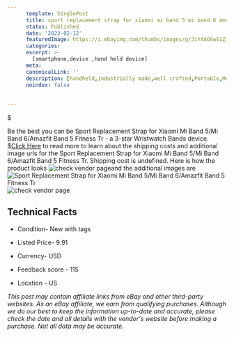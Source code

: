 ```yaml
---
      template: SinglePost
      title: sport replacement strap for xiaomi mi band 5 mi band 6 amazfit band 5 fitness tr
      status: Published
      date: '2023-02-12'
      featuredImage: https://i.ebayimg.com/thumbs/images/g/JiYAAOSwS1ZjdnUl/s-l225.jpg
      categories: 
      excerpt: >-
        [smartphone,device ,hand held device]
      meta:
      canonicalLink: ''
      description: [handheld,industrially made,well crafted,Portable,Mobile,Compact,Convenient,Lightweight,Maneuverable,Man-portable,Miniature,Carriable,Hand-held,Light,Holdable,Transportable,Mobile device,Pocket-sized,On-the-go,Wireless,Cordless,Compact size,Convenient size, smartphone,device ,hand held device]
      noindex: false
      
        
---
```

$

Be the best you can be Sport Replacement Strap for Xiaomi Mi Band 5/Mi Band 6/Amazfit Band 5 Fitness Tr - a 3-star Wristwatch Bands device.
$[Click Here](https://www.ebay.com/itm/314235424511?hash=item4929e40eff%3Ag%3AJiYAAOSwS1ZjdnUl&mkevt=1&mkcid=1&mkrid=711-53200-19255-0&campid=%253CePNCampaignId%253E&customid=%253CreferenceId%253E&toolid=10049) to read more to learn about the shipping costs and additional image urls for the Sport Replacement Strap for Xiaomi Mi Band 5/Mi Band 6/Amazfit Band 5 Fitness Tr. Shipping cost is undefined. Here is how the product looks ![check vendor page](https://i.ebayimg.com/thumbs/images/g/JiYAAOSwS1ZjdnUl/s-l225.jpg)and the additional images are![Sport Replacement Strap for Xiaomi Mi Band 5/Mi Band 6/Amazfit Band 5 Fitness Tr](https://i.ebayimg.com/images/g/JiYAAOSwS1ZjdnUl/s-l500.jpg)![check vendor page](https://origin-galleryplus.ebayimg.com/ws/web/314235424511_2_0_1/225x225.jpg,https://origin-galleryplus.ebayimg.com/ws/web/314235424511_3_0_1/225x225.jpg,https://origin-galleryplus.ebayimg.com/ws/web/314235424511_4_0_1/225x225.jpg,https://origin-galleryplus.ebayimg.com/ws/web/314235424511_5_0_1/225x225.jpg,https://origin-galleryplus.ebayimg.com/ws/web/314235424511_6_0_1/225x225.jpg,https://origin-galleryplus.ebayimg.com/ws/web/314235424511_7_0_1/225x225.jpg,https://origin-galleryplus.ebayimg.com/ws/web/314235424511_8_0_1/225x225.jpg)



 ## Technical Facts 



     
      

 - Condition- New with tags 


      

 - Listed Price- 9.91 


      

 - Currency- USD 


      

 - Feedback score - 115 


      

 - Location - US 


      
      

 *_This post may contain affiliate links from eBay and other third-party websites. As an eBay affiliate, we earn from qualifying purchases. Although we do our best to keep the information up-to-date and accurate, please check the date and all details with the vendor's website before making a purchase. Not all data may be accurate._*






